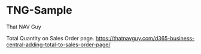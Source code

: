 # TNG-Sample
That NAV Guy

Total Quantity on Sales Order page.
https://thatnavguy.com/d365-business-central-adding-total-to-sales-order-page/